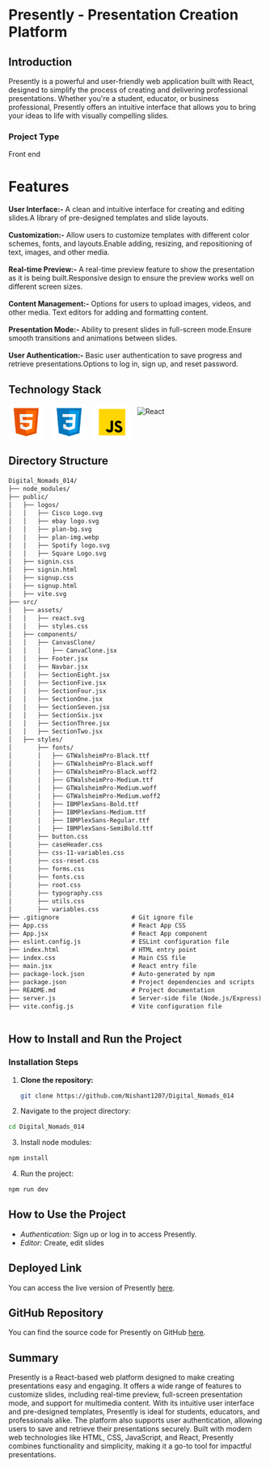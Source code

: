 # Presently - Presentation Creation Platform

## Introduction
Presently is a powerful and user-friendly web application built with React, designed to simplify the process of creating and delivering professional presentations. Whether you're a student, educator, or business professional, Presently offers an intuitive interface that allows you to bring your ideas to life with visually compelling slides.

<h3>Project Type</h3> 
Front end

# Features
**User Interface:-** A clean and intuitive interface for creating and editing slides.A library of pre-designed templates and slide layouts.<br><br>
**Customization:-** Allow users to customize templates with different color schemes, fonts, and layouts.Enable adding, resizing, and repositioning of text, images, and other media.<br><br>
**Real-time Preview:-** A real-time preview feature to show the presentation as it is being built.Responsive design to ensure the preview works well on different screen sizes.<br><br>
**Content Management:-** Options for users to upload images, videos, and other media. Text editors for adding and formatting content.<br><br>
**Presentation Mode:-** Ability to present slides in full-screen mode.Ensure smooth transitions and animations between slides.<br><br>
**User Authentication:-** Basic user authentication to save progress and retrieve presentations.Options to log in, sign up, and reset password.


## Technology Stack

<div style="display: flex; gap: 15px; align-items: center;">
  <img src="https://github.com/VenkataRamanaDerangula/DERANGULA/blob/main/images/Skills/html.svg" alt="HTML" width="70" height="70"/>
  <img src="https://github.com/VenkataRamanaDerangula/DERANGULA/blob/main/images/Skills/css.svg" alt="CSS" width="70" height="70"/>
  <img src="https://github.com/VenkataRamanaDerangula/DERANGULA/blob/main/images/Skills/javascript.svg" alt="JavaScript" width="70" height="70"/>
  <img src="https://encrypted-tbn0.gstatic.com/images?q=tbn:ANd9GcTKfxxgtvjoywpYYFjqCM2IByvFIxA6n40Wtw&s" alt="React" width="60" height="60"/>
</div>



## Directory Structure
```
Digital_Nomads_014/
├── node_modules/                 
├── public/
│   ├── logos/
│   │   ├── Cisco Logo.svg
│   │   ├── ebay logo.svg
│   │   ├── plan-bg.svg
│   │   ├── plan-img.webp
│   │   ├── Spotify logo.svg
│   │   ├── Square Logo.svg
│   ├── signin.css
│   ├── signin.html
│   ├── signup.css
│   ├── signup.html
│   ├── vite.svg
├── src/
│   ├── assets/
│   │   ├── react.svg
│   │   ├── styles.css
│   ├── components/
│   │   ├── CanvasClone/
│   │   │   ├── CanvaClone.jsx
│   │   ├── Footer.jsx
│   │   ├── Navbar.jsx
│   │   ├── SectionEight.jsx
│   │   ├── SectionFive.jsx
│   │   ├── SectionFour.jsx
│   │   ├── SectionOne.jsx
│   │   ├── SectionSeven.jsx
│   │   ├── SectionSix.jsx
│   │   ├── SectionThree.jsx
│   │   ├── SectionTwo.jsx
│   ├── styles/
│       ├── fonts/
│       │   ├── GTWalsheimPro-Black.ttf
│       │   ├── GTWalsheimPro-Black.woff
│       │   ├── GTWalsheimPro-Black.woff2
│       │   ├── GTWalsheimPro-Medium.ttf
│       │   ├── GTWalsheimPro-Medium.woff
│       │   ├── GTWalsheimPro-Medium.woff2
│       │   ├── IBMPlexSans-Bold.ttf
│       │   ├── IBMPlexSans-Medium.ttf
│       │   ├── IBMPlexSans-Regular.ttf
│       │   ├── IBMPlexSans-SemiBold.ttf
│       ├── button.css
│       ├── caseHeader.css
│       ├── css-11-variables.css
│       ├── css-reset.css
│       ├── forms.css
│       ├── fonts.css
│       ├── root.css
│       ├── typography.css
│       ├── utils.css
│       ├── variables.css
├── .gitignore                    # Git ignore file
├── App.css                       # React App CSS
├── App.jsx                       # React App component
├── eslint.config.js              # ESLint configuration file
├── index.html                    # HTML entry point
├── index.css                     # Main CSS file
├── main.jsx                      # React entry file
├── package-lock.json             # Auto-generated by npm
├── package.json                  # Project dependencies and scripts
├── README.md                     # Project documentation
├── server.js                     # Server-side file (Node.js/Express)
├── vite.config.js                # Vite configuration file
            
```

## How to Install and Run the Project

### Installation Steps

1. **Clone the repository:**

   ```bash
   git clone https://github.com/Nishant1207/Digital_Nomads_014
2. Navigate to the project directory:

```bash
cd Digital_Nomads_014
```
3. Install node modules:

```bash
npm install
```
4. Run the project:

```bash
npm run dev
```

## How to Use the Project
- *Authentication:* Sign up or log in to access Presently.
- *Editor:* Create, edit slides


## Deployed Link
You can access the live version of Presently [here](https://presentlyy.netlify.app/).

## GitHub Repository
You can find the source code for Presently on GitHub [here](https://github.com/Nishant1207/Digital_Nomads_014).


## Summary
Presently is a React-based web platform designed to make creating presentations easy and engaging. It offers a wide range of features to customize slides, including real-time preview, full-screen presentation mode, and support for multimedia content. With its intuitive user interface and pre-designed templates, Presently is ideal for students, educators, and professionals alike. The platform also supports user authentication, allowing users to save and retrieve their presentations securely. Built with modern web technologies like HTML, CSS, JavaScript, and React, Presently combines functionality and simplicity, making it a go-to tool for impactful presentations.
